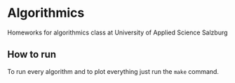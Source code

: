 # Algorithmics
Homeworks for algorithmics class at University of Applied Science Salzburg

## How to run
To run every algorithm and to plot everything just run the ```make``` command.